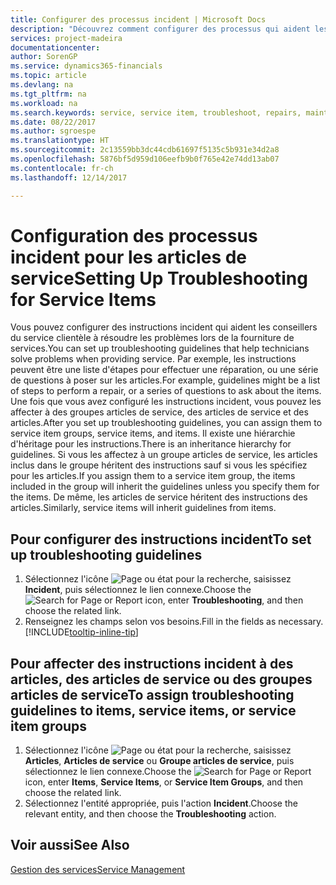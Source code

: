 ```yaml
---
title: Configurer des processus incident | Microsoft Docs
description: "Découvrez comment configurer des processus qui aident les conseillers du service clientèle à identifier et à résoudre les problèmes liés aux articles de service."
services: project-madeira
documentationcenter: 
author: SorenGP
ms.service: dynamics365-financials
ms.topic: article
ms.devlang: na
ms.tgt_pltfrm: na
ms.workload: na
ms.search.keywords: service, service item, troubleshoot, repairs, maintenance
ms.date: 08/22/2017
ms.author: sgroespe
ms.translationtype: HT
ms.sourcegitcommit: 2c13559bb3dc44cdb61697f5135c5b931e34d2a8
ms.openlocfilehash: 5876bf5d959d106eefb9b0f765e42e74dd13ab07
ms.contentlocale: fr-ch
ms.lasthandoff: 12/14/2017

---
```


# <a name="setting-up-troubleshooting-for-service-items"></a><span data-ttu-id="7815a-103">Configuration des processus incident pour les articles de service</span><span class="sxs-lookup"><span data-stu-id="7815a-103">Setting Up Troubleshooting for Service Items</span></span>
<span data-ttu-id="7815a-104">Vous pouvez configurer des instructions incident qui aident les conseillers du service clientèle à résoudre les problèmes lors de la fourniture de services.</span><span class="sxs-lookup"><span data-stu-id="7815a-104">You can set up troubleshooting guidelines that help technicians solve problems when providing service.</span></span> <span data-ttu-id="7815a-105">Par exemple, les instructions peuvent être une liste d'étapes pour effectuer une réparation, ou une série de questions à poser sur les articles.</span><span class="sxs-lookup"><span data-stu-id="7815a-105">For example, guidelines might be a list of steps to perform a repair, or a series of questions to ask about the items.</span></span> <span data-ttu-id="7815a-106">Une fois que vous avez configuré les instructions incident, vous pouvez les affecter à des groupes articles de service, des articles de service et des articles.</span><span class="sxs-lookup"><span data-stu-id="7815a-106">After you set up troubleshooting guidelines, you can assign them to service item groups, service items, and items.</span></span> <span data-ttu-id="7815a-107">Il existe une hiérarchie d'héritage pour les instructions.</span><span class="sxs-lookup"><span data-stu-id="7815a-107">There is an inheritance hierarchy for guidelines.</span></span> <span data-ttu-id="7815a-108">Si vous les affectez à un groupe articles de service, les articles inclus dans le groupe héritent des instructions sauf si vous les spécifiez pour les articles.</span><span class="sxs-lookup"><span data-stu-id="7815a-108">If you assign them to a service item group, the items included in the group will inherit the guidelines unless you specify them for the items.</span></span> <span data-ttu-id="7815a-109">De même, les articles de service héritent des instructions des articles.</span><span class="sxs-lookup"><span data-stu-id="7815a-109">Similarly, service items will inherit guidelines from items.</span></span>  

## <a name="to-set-up-troubleshooting-guidelines"></a><span data-ttu-id="7815a-110">Pour configurer des instructions incident</span><span class="sxs-lookup"><span data-stu-id="7815a-110">To set up troubleshooting guidelines</span></span>
1. <span data-ttu-id="7815a-111">Sélectionnez l'icône ![Page ou état pour la recherche](media/ui-search/search_small.png "Page ou état pour la recherche"), saisissez **Incident**, puis sélectionnez le lien connexe.</span><span class="sxs-lookup"><span data-stu-id="7815a-111">Choose the ![Search for Page or Report](media/ui-search/search_small.png "Search for Page or Report icon") icon, enter **Troubleshooting**, and then choose the related link.</span></span>  
2. <span data-ttu-id="7815a-112">Renseignez les champs selon vos besoins.</span><span class="sxs-lookup"><span data-stu-id="7815a-112">Fill in the fields as necessary.</span></span> [!INCLUDE[tooltip-inline-tip](includes/tooltip-inline-tip_md.md)]  

## <a name="to-assign-troubleshooting-guidelines-to-items-service-items-or-service-item-groups"></a><span data-ttu-id="7815a-113">Pour affecter des instructions incident à des articles, des articles de service ou des groupes articles de service</span><span class="sxs-lookup"><span data-stu-id="7815a-113">To assign troubleshooting guidelines to items, service items, or service item groups</span></span>
1. <span data-ttu-id="7815a-114">Sélectionnez l'icône ![Page ou état pour la recherche](media/ui-search/search_small.png "Page ou état pour la recherche"), saisissez **Articles**, **Articles de service** ou **Groupe articles de service**, puis sélectionnez le lien connexe.</span><span class="sxs-lookup"><span data-stu-id="7815a-114">Choose the ![Search for Page or Report](media/ui-search/search_small.png "Search for Page or Report icon") icon, enter **Items**, **Service Items**, or **Service Item Groups**, and then choose the related link.</span></span>  
2. <span data-ttu-id="7815a-115">Sélectionnez l'entité appropriée, puis l'action **Incident**.</span><span class="sxs-lookup"><span data-stu-id="7815a-115">Choose the relevant entity, and then choose the **Troubleshooting** action.</span></span>  

## <a name="see-also"></a><span data-ttu-id="7815a-116">Voir aussi</span><span class="sxs-lookup"><span data-stu-id="7815a-116">See Also</span></span>
[<span data-ttu-id="7815a-117">Gestion des services</span><span class="sxs-lookup"><span data-stu-id="7815a-117">Service Management</span></span>](service-service.md)
